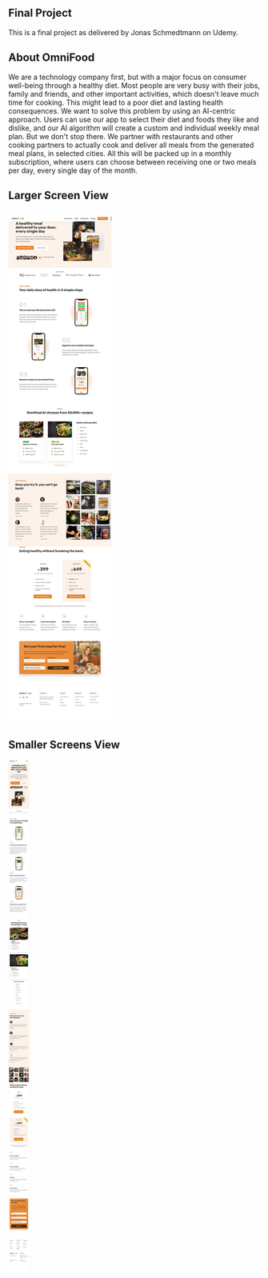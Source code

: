 ## Final Project

This is a final project as delivered by Jonas Schmedtmann on Udemy.

## About OmniFood

We are a technology company first, but with a major focus on consumer well-being through a healthy diet. Most people are very busy with their jobs, family and friends, and other important activities, which doesn't leave much time for cooking. This might lead to a poor diet and lasting health consequences. We want to solve this problem by using an AI-centric approach. Users can use our app to select their diet and foods they like and dislike, and our AI algorithm will create a custom and individual weekly meal plan. But we don't stop there. We partner with restaurants and other cooking partners to actually cook and deliver all meals from the generated meal plans, in selected cities. All this will be packed up in a monthly subscription, where users can choose between receiving one or two meals per day, every single day of the month.

## Larger Screen View

![Web Page View](https://github.com/YemiOG/omnifood-final-project/blob/main/content/img/screenshots/Web%20capture_2-8-2022_122111_127.0.0.1.jpeg?raw=true)

## Smaller Screens View

![Mobile Page View](https://github.com/YemiOG/omnifood-final-project/blob/main/content/img/screenshots/Web%20capture_2-8-2022_122838_127.0.0.1.jpeg?raw=true)
